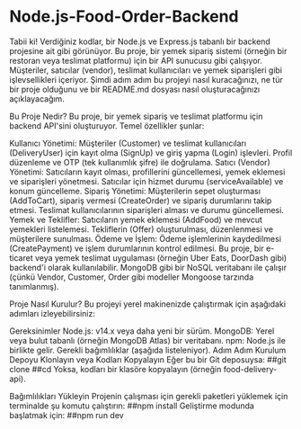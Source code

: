 # Node.js-Food-Order-Backend
Tabii ki! Verdiğiniz kodlar, bir Node.js ve Express.js tabanlı bir backend projesine ait gibi görünüyor. Bu proje, bir yemek sipariş sistemi (örneğin bir restoran veya teslimat platformu) için bir API sunucusu gibi çalışıyor. Müşteriler, satıcılar (vendor), teslimat kullanıcıları ve yemek siparişleri gibi işlevsellikleri içeriyor. Şimdi adım adım bu projeyi nasıl kuracağınızı, ne tür bir proje olduğunu ve bir README.md dosyası nasıl oluşturacağınızı açıklayacağım.

Bu Proje Nedir?
Bu proje, bir yemek sipariş ve teslimat platformu için backend API'sini oluşturuyor. Temel özellikler şunlar:

Kullanıcı Yönetimi:
Müşteriler (Customer) ve teslimat kullanıcıları (DeliveryUser) için kayıt olma (SignUp) ve giriş yapma (Login) işlevleri.
Profil düzenleme ve OTP (tek kullanımlık şifre) ile doğrulama.
Satıcı (Vendor) Yönetimi:
Satıcıların kayıt olması, profillerini güncellemesi, yemek eklemesi ve siparişleri yönetmesi.
Satıcılar için hizmet durumu (serviceAvailable) ve konum güncelleme.
Sipariş Yönetimi:
Müşterilerin sepet oluşturması (AddToCart), sipariş vermesi (CreateOrder) ve sipariş durumlarını takip etmesi.
Teslimat kullanıcılarının siparişleri alması ve durumu güncellemesi.
Yemek ve Teklifler:
Satıcıların yemek eklemesi (AddFood) ve mevcut yemekleri listelemesi.
Tekliflerin (Offer) oluşturulması, düzenlenmesi ve müşterilere sunulması.
Ödeme ve İşlem:
Ödeme işlemlerinin kaydedilmesi (CreatePayment) ve işlem durumlarının kontrol edilmesi.
Bu proje, bir e-ticaret veya yemek teslimat uygulaması (örneğin Uber Eats, DoorDash gibi) backend'i olarak kullanılabilir. MongoDB gibi bir NoSQL veritabanı ile çalışır (çünkü Vendor, Customer, Order gibi modeller Mongoose tarzında tanımlanmış).

Proje Nasıl Kurulur?
Bu projeyi yerel makinenizde çalıştırmak için aşağıdaki adımları izleyebilirsiniz:

Gereksinimler
Node.js: v14.x veya daha yeni bir sürüm.
MongoDB: Yerel veya bulut tabanlı (örneğin MongoDB Atlas) bir veritabanı.
npm: Node.js ile birlikte gelir.
Gerekli bağımlılıklar (aşağıda listeleniyor).
Adım Adım Kurulum
Depoyu Klonlayın veya Kodları Kopyalayın
Eğer bu bir Git deposuysa:
##git clone <repo-url>
##cd <project-folder>
Yoksa, kodları bir klasöre kopyalayın (örneğin food-delivery-api).

Bağımlılıkları Yükleyin
Projenin çalışması için gerekli paketleri yüklemek için terminalde şu komutu çalıştırın:
##npm install
Geliştirme modunda başlatmak için:
##npm run dev
